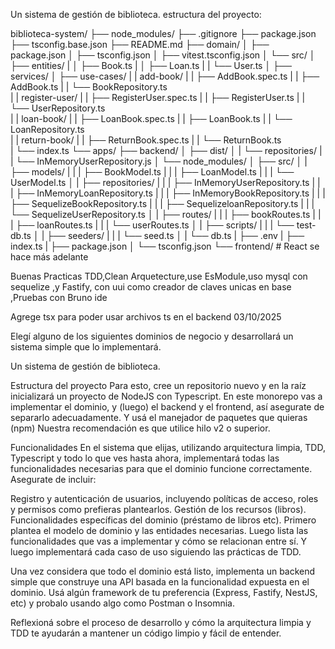

Un sistema de gestión de biblioteca. estructura del proyecto:


biblioteca-system/
├── node_modules/
├── .gitignore
├── package.json
├── tsconfig.base.json
├── README.md
├── domain/
│   ├── package.json
│   ├── tsconfig.json
│   ├── vitest.tsconfig.json
│   └── src/
│       ├── entities/
|       │           ├── Book.ts
|       │           ├── Loan.ts
|       |           └── User.ts
│       ├── services/
│       ├── use-cases/
|       |           add-book/
|       |             ├── AddBook.spec.ts
|       |             ├── AddBook.ts
|       |             └── BookRepository.ts  
|       |           register-user/
|       |             ├── RegisterUser.spec.ts
|       |             ├── RegisterUser.ts
|       |             └── UserRepository.ts  
|       |           loan-book/
|       |             ├── LoanBook.spec.ts
|       |             ├── LoanBook.ts
|       |             └── LoanRepository.ts  
|       |           return-book/
|       |             ├── ReturnBook.spec.ts
|       |             └── ReturnBook.ts  
|       └── index.ts
└── apps/
    ├── backend/
    │       ├── dist/
    │       |    └── repositories/
    |       |         └── InMemoryUserRepository.js
    │       └── node_modules/
    │       ├── src/
    │       |    ├── models/
    |       |    |    ├── BookModel.ts
    |       |    |    ├── LoanModel.ts
    |       |    |    └── UserModel.ts
    │       |    ├── repositories/
    |       |    |    ├── InMemoryUserRepository.ts
    |       |    |    ├── InMemoryLoanRepository.ts
    |       |    |    ├── InMemoryBookRepository.ts
    |       |    |    ├── SequelizeBookRepository.ts
    |       |    |    ├── SequelizeloanRepository.ts
    |       |    |    └── SequelizeUserRepository.ts
    │       |    ├── routes/
    |       |    |    ├── bookRoutes.ts
    |       |    |    ├── loanRoutes.ts
    |       |    |    └── userRoutes.ts
    │       |    ├── scripts/
    |       |    |    └── test-db.ts
    │       |    ├── seeders/
    |       |    |    └── seed.ts
    │       |    └── db.ts
    |       ├── .env
    |       ├── index.ts
    |       ├── package.json
    │       └── tsconfig.json 
    └── frontend/ # React se hace más adelante


Buenas Practicas TDD,Clean Arquetecture,use EsModule,uso mysql con sequelize ,y Fastify, con uui como creador de claves unicas en base ,Pruebas con Bruno ide

Agrege tsx para poder usar archivos ts en el backend 03/10/2025



Elegí alguno de los siguientes dominios de negocio y desarrollará un sistema simple que lo implementará. 

Un sistema de gestión de biblioteca.

Estructura del proyecto
Para esto, cree un repositorio nuevo y en la raíz inicializará un proyecto de NodeJS con Typescript. En este monorepo vas a implementar el dominio, y (luego) el backend y el frontend, así asegurate de separarlo adecuadamente. 
Y usá el manejador de paquetes que quieras (npm) Nuestra recomendación es que utilice hilo v2 o superior.

Funcionalidades
En el sistema que elijas, utilizando arquitectura limpia, TDD, Typescript y todo lo que ves hasta ahora, implementará todas las funcionalidades necesarias para que el dominio funcione correctamente. Asegurate de incluir:

Registro y autenticación de usuarios, incluyendo políticas de acceso, roles y permisos como prefieras plantearlos.
Gestión de los recursos (libros).
Funcionalidades específicas del dominio (préstamo de libros etc).
Primero plantea el modelo de dominio y las entidades necesarias. Luego lista las funcionalidades que vas a implementar y cómo se relacionan entre sí. Y luego implementará cada caso de uso siguiendo las prácticas de TDD.

Una vez considera que todo el dominio está listo, implementa un backend simple que construye una API basada en la funcionalidad expuesta en el dominio. Usá algún framework de tu preferencia (Express, Fastify, NestJS, etc) y probalo usando algo como Postman o Insomnia.

Reflexioná sobre el proceso de desarrollo y cómo la arquitectura limpia y TDD te ayudarán a mantener un código limpio y fácil de entender. 





